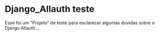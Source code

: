 <h1> Django_Allauth teste </h1>
<p> Esse foi um "Projeto" de teste para esclarecer algumas duvidas sobre o Django Allauth... </p>
